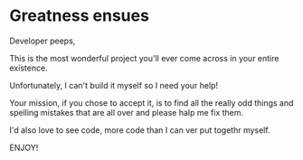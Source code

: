 # Greatness ensues

Developer peeps,

This is the most wonderful project you'll ever come across in your entire existence.

Unfortunately, I can't build it myself so I need your help!

Your mission, if you chose to accept it, is to find all the really odd things and spelling mistakes that are all over and please halp me fix them.

I'd also love to see code, more code than I can ver put togethr myself.

ENJOY!
